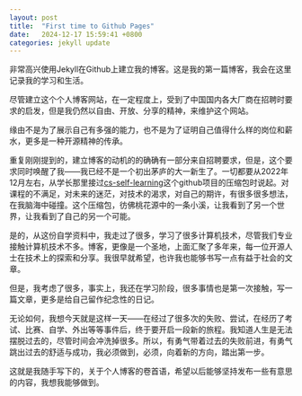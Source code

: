 ```yaml
---
layout: post
title:  "First time to Github Pages"
date:   2024-12-17 15:59:41 +0800
categories: jekyll update
---
```


非常高兴使用Jekyll在Github上建立我的博客。这是我的第一篇博客，我会在这里记录我的学习和生活。

尽管建立这个个人博客网站，在一定程度上，受到了中国国内各大厂商在招聘时要求的启发，但是我仍然以自由、开放、分享的精神，来维护这个网站。

缘由不是为了展示自己有多强的能力，也不是为了证明自己值得什么样的岗位和薪水，更多是一种开源精神的传承。

重复刚刚提到的，建立博客的动机的的确确有一部分来自招聘要求，但是，这个要求同时唤醒了我——我已经不是一个初出茅庐的大一新生了。一切都要从2022年12月左右，从学长那里接过[cs-self-learning](https://github.com/PKUFlyingPig/cs-self-learning)这个github项目的压缩包时说起。对课程的不满足，对未来的迷茫，对技术的渴求，对自己的期许，有很多很多想法，在我脑海中碰撞。这个压缩包，彷佛桃花源中的一条小溪，让我看到了另一个世界，让我看到了自己的另一个可能。

是的，从这份自学资料中，我走过了很多，学习了很多计算机技术，尽管我们专业接触计算机技术不多。博客，更像是一个圣地，上面汇聚了多年来，每一位开源人士在技术上的探索和分享。我很早就希望，也许我也能够书写一点有益于社会的文章。

但是，我考虑了很多，事实上，我还在学习阶段，很多事情也是第一次接触，写一篇文章，更多是给自己留作纪念性的日记。

无论如何，我想今天就是这样一天——在经过了很多次的失败、尝试，在经历了考试、比赛、自学、外出等等事件后，终于要开启一段新的旅程。我知道人生是无法摆脱过去的，尽管时间会冲洗掉很多。所以，有勇气带着过去的失败前进，有勇气跳出过去的舒适与成功，我必须做到，必须，向着新的方向，踏出第一步。

这就是我随手写下的，关于个人博客的卷首语，希望以后能够坚持发布一些有意思的内容，我想我能够做到。
